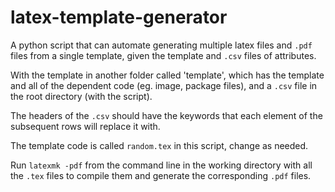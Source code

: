 # latex-template-generator
A python script that can automate generating multiple latex files and `.pdf` files from a single template, given the template and `.csv` files of attributes.

With the template in another folder called 'template', which has the template and all of the dependent code (eg. image, package files), and a `.csv` file in the root directory (with the script).

The headers of the `.csv` should have the keywords that each element of the subsequent rows will replace it with.

The template code is called `random.tex` in this script, change as needed.

Run `latexmk -pdf` from the command line in the working directory with all the `.tex` files to compile them and generate the corresponding `.pdf` files.